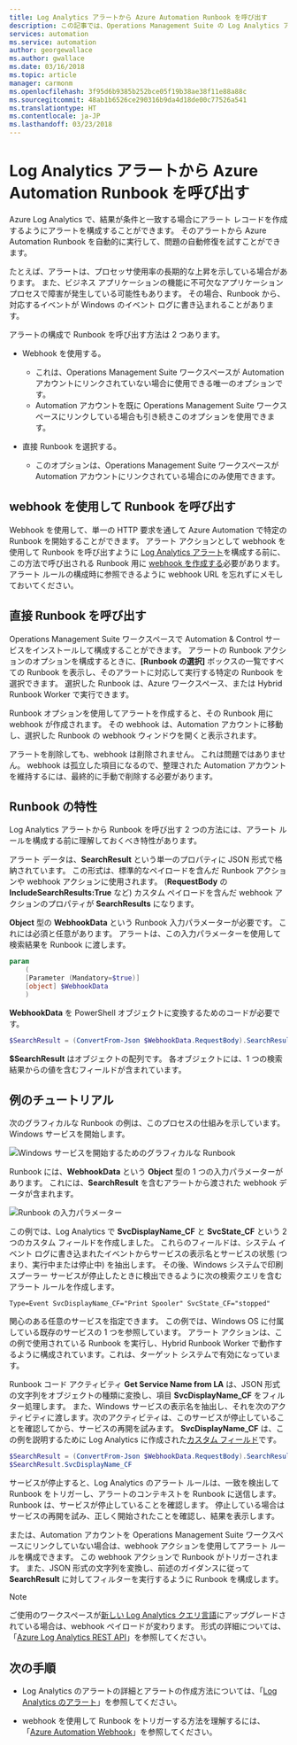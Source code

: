 ```yaml
---
title: Log Analytics アラートから Azure Automation Runbook を呼び出す
description: この記事では、Operations Management Suite の Log Analytics アラートから Automation Runbook を呼び出す方法の概要について説明します。
services: automation
ms.service: automation
author: georgewallace
ms.author: gwallace
ms.date: 03/16/2018
ms.topic: article
manager: carmonm
ms.openlocfilehash: 3f95d6b9385b252bce05f19b38ae38f11e88a88c
ms.sourcegitcommit: 48ab1b6526ce290316b9da4d18de00c77526a541
ms.translationtype: HT
ms.contentlocale: ja-JP
ms.lasthandoff: 03/23/2018
---
```

# <a name="call-an-azure-automation-runbook-from-a-log-analytics-alert"></a>Log Analytics アラートから Azure Automation Runbook を呼び出す

Azure Log Analytics で、結果が条件と一致する場合にアラート レコードを作成するようにアラートを構成することができます。 そのアラートから Azure Automation Runbook を自動的に実行して、問題の自動修復を試すことができます。 

たとえば、アラートは、プロセッサ使用率の長期的な上昇を示している場合があります。 また、ビジネス アプリケーションの機能に不可欠なアプリケーション プロセスで障害が発生している可能性もあります。 その場合、Runbook から、対応するイベントが Windows のイベント ログに書き込まれることがあります。  

アラートの構成で Runbook を呼び出す方法は 2 つあります。

* Webhook を使用する。
   * これは、Operations Management Suite ワークスペースが Automation アカウントにリンクされていない場合に使用できる唯一のオプションです。
   * Automation アカウントを既に Operations Management Suite ワークスペースにリンクしている場合も引き続きこのオプションを使用できます。  

* 直接 Runbook を選択する。
   * このオプションは、Operations Management Suite ワークスペースが Automation アカウントにリンクされている場合にのみ使用できます。

## <a name="calling-a-runbook-by-using-a-webhook"></a>webhook を使用して Runbook を呼び出す

Webhook を使用して、単一の HTTP 要求を通して Azure Automation で特定の Runbook を開始することができます。 アラート アクションとして webhook を使用して Runbook を呼び出すように [Log Analytics アラート](../log-analytics/log-analytics-alerts.md#alert-rules)を構成する前に、この方法で呼び出される Runbook 用に [webhook を作成する](automation-webhooks.md#creating-a-webhook)必要があります。 アラート ルールの構成時に参照できるように webhook URL を忘れずにメモしておいてください。   

## <a name="calling-a-runbook-directly"></a>直接 Runbook を呼び出す

Operations Management Suite ワークスペースで Automation & Control サービスをインストールして構成することができます。 アラートの Runbook アクションのオプションを構成するときに、**[Runbook の選択]** ボックスの一覧ですべての Runbook を表示し、そのアラートに対応して実行する特定の Runbook を選択できます。 選択した Runbook は、Azure ワークスペース、または Hybrid Runbook Worker で実行できます。 

Runbook オプションを使用してアラートを作成すると、その Runbook 用に webhook が作成されます。 その webhook は、Automation アカウントに移動し、選択した Runbook の webhook ウィンドウを開くと表示されます。 

アラートを削除しても、webhook は削除されません。 これは問題ではありません。 webhook は孤立した項目になるので、整理された Automation アカウントを維持するには、最終的に手動で削除する必要があります。  

## <a name="characteristics-of-a-runbook"></a>Runbook の特性

Log Analytics アラートから Runbook を呼び出す 2 つの方法には、アラート ルールを構成する前に理解しておくべき特性があります。 

アラート データは、**SearchResult** という単一のプロパティに JSON 形式で格納されています。 この形式は、標準的なペイロードを含んだ Runbook アクションや webhook アクションに使用されます。 (**RequestBody** の **IncludeSearchResults:True** など) カスタム ペイロードを含んだ webhook アクションのプロパティが **SearchResults** になります。

**Object** 型の **WebhookData** という Runbook 入力パラメーターが必要です。 これには必須と任意があります。 アラートは、この入力パラメーターを使用して検索結果を Runbook に渡します。

```powershell
param  
    (  
    [Parameter (Mandatory=$true)]  
    [object] $WebhookData  
    )
```
**WebhookData** を PowerShell オブジェクトに変換するためのコードが必要です。

```powershell
$SearchResult = (ConvertFrom-Json $WebhookData.RequestBody).SearchResult.value
```

**$SearchResult** はオブジェクトの配列です。 各オブジェクトには、1 つの検索結果からの値を含むフィールドが含まれています。


## <a name="example-walkthrough"></a>例のチュートリアル

次のグラフィカルな Runbook の例は、このプロセスの仕組みを示しています。 Windows サービスを開始します。

![Windows サービスを開始するためのグラフィカルな Runbook](media/automation-invoke-runbook-from-omsla-alert/automation-runbook-restartservice.png)

Runbook には、**WebhookData** という **Object** 型の 1 つの入力パラメーターがあります。 これには、**SearchResult** を含むアラートから渡された webhook データが含まれます。

![Runbook の入力パラメーター](media/automation-invoke-runbook-from-omsla-alert/automation-runbook-restartservice-inputparameter.png)

この例では、Log Analytics で **SvcDisplayName_CF** と **SvcState_CF** という 2 つのカスタム フィールドを作成しました。 これらのフィールドは、システム イベント ログに書き込まれたイベントからサービスの表示名とサービスの状態 (つまり、実行中または停止中) を抽出します。 その後、Windows システムで印刷スプーラー サービスが停止したときに検出できるように次の検索クエリを含むアラート ルールを作成します。

`Type=Event SvcDisplayName_CF="Print Spooler" SvcState_CF="stopped"` 

関心のある任意のサービスを指定できます。 この例では、Windows OS に付属している既存のサービスの 1 つを参照しています。 アラート アクションは、この例で使用されている Runbook を実行し、Hybrid Runbook Worker で動作するように構成されています。これは、ターゲット システムで有効になっています。   

Runbook コード アクティビティ **Get Service Name from LA** は、JSON 形式の文字列をオブジェクトの種類に変換し、項目 **SvcDisplayName_CF** をフィルター処理します。 また、Windows サービスの表示名を抽出し、それを次のアクティビティに渡します。次のアクティビティは、このサービスが停止していることを確認してから、サービスの再開を試みます。 **SvcDisplayName_CF** は、この例を説明するために Log Analytics に作成された[カスタム フィールド](../log-analytics/log-analytics-custom-fields.md)です。

```powershell
$SearchResult = (ConvertFrom-Json $WebhookData.RequestBody).SearchResult.value
$SearchResult.SvcDisplayName_CF  
```

サービスが停止すると、Log Analytics のアラート ルールは、一致を検出して Runbook をトリガーし、アラートのコンテキストを Runbook に送信します。 Runbook は、サービスが停止していることを確認します。 停止している場合はサービスの再開を試み、正しく開始されたことを確認し、結果を表示します。     

または、Automation アカウントを Operations Management Suite ワークスペースにリンクしていない場合は、webhook アクションを使用してアラート ルールを構成できます。 この webhook アクションで Runbook がトリガーされます。 また、JSON 形式の文字列を変換し、前述のガイダンスに従って **SearchResult** に対してフィルターを実行するように Runbook を構成します。    

>[!NOTE]
> ご使用のワークスペースが[新しい Log Analytics クエリ言語](../log-analytics/log-analytics-log-search-upgrade.md)にアップグレードされている場合は、webhook ぺイロードが変わります。 形式の詳細については、「[Azure Log Analytics REST API](https://aka.ms/loganalyticsapiresponse)」を参照してください。

## <a name="next-steps"></a>次の手順

* Log Analytics のアラートの詳細とアラートの作成方法については、「[Log Analytics のアラート](../log-analytics/log-analytics-alerts.md)」を参照してください。

* webhook を使用して Runbook をトリガーする方法を理解するには、「[Azure Automation Webhook](automation-webhooks.md)」を参照してください。
